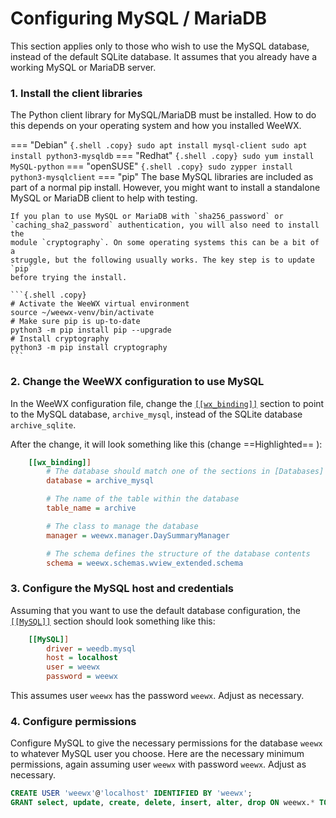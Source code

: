 # Configuring MySQL / MariaDB

This section applies only to those who wish to use the MySQL database, instead
of the default SQLite database. It assumes that you already have a working
MySQL or MariaDB server.

### 1. Install the client libraries

The Python client library for MySQL/MariaDB must be installed.  How to do this
depends on your operating system and how you installed WeeWX.

=== "Debian"
    ``` {.shell .copy}
    sudo apt install mysql-client
    sudo apt install python3-mysqldb
    ```
=== "Redhat"
    ``` {.shell .copy}
    sudo yum install MySQL-python
    ```
=== "openSUSE"
    ``` {.shell .copy}
    sudo zypper install python3-mysqlclient
    ```
=== "pip"
    The base MySQL libraries are included as part of a normal pip install. 
    However, you might want to install a standalone MySQL or MariaDB client
    to help with testing.

    If you plan to use MySQL or MariaDB with `sha256_password` or
    `caching_sha2_password` authentication, you will also need to install the
    module `cryptography`. On some operating systems this can be a bit of a
    struggle, but the following usually works. The key step is to update `pip`
    before trying the install.
    
    ```{.shell .copy}
    # Activate the WeeWX virtual environment
    source ~/weewx-venv/bin/activate
    # Make sure pip is up-to-date
    python3 -m pip install pip --upgrade
    # Install cryptography
    python3 -m pip install cryptography
    ```

### 2. Change the WeeWX configuration to use MySQL

In the WeeWX configuration file, change the
[`[[wx_binding]]`](../reference/weewx-options/data-bindings.md#wx_binding)
section to point to the MySQL database, `archive_mysql`, instead of the SQLite
database `archive_sqlite`.

After the change, it will look something like this (change ==Highlighted== ):
```ini hl_lines="3"
    [[wx_binding]]
        # The database should match one of the sections in [Databases]
        database = archive_mysql

        # The name of the table within the database
        table_name = archive

        # The class to manage the database
        manager = weewx.manager.DaySummaryManager

        # The schema defines the structure of the database contents
        schema = weewx.schemas.wview_extended.schema
```

### 3. Configure the MySQL host and credentials

Assuming that you want to use the default database configuration, the
[`[[MySQL]]`](../reference/weewx-options/database-types.md#mysql) section
should look something like this:

```ini
    [[MySQL]]
        driver = weedb.mysql
        host = localhost
        user = weewx
        password = weewx
```
    
This assumes user `weewx` has the password `weewx`. Adjust as necessary.

### 4. Configure permissions

Configure MySQL to give the necessary permissions for the database `weewx`
to whatever MySQL user you choose. Here are the necessary minimum permissions,
again assuming user `weewx` with password `weewx`. Adjust as necessary.

``` {.sql .copy}
CREATE USER 'weewx'@'localhost' IDENTIFIED BY 'weewx';
GRANT select, update, create, delete, insert, alter, drop ON weewx.* TO weewx@localhost;
```
